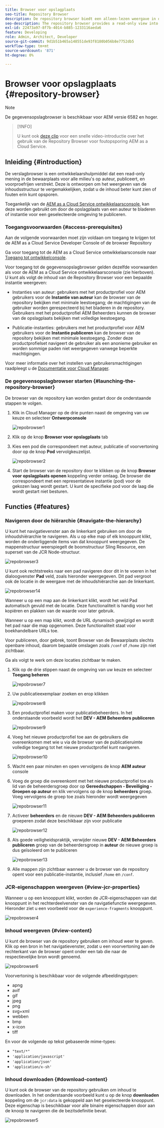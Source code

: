 ```yaml
---
title: Browser voor opslagplaats
seo-title: Repository Browser
description: De repository browser biedt een alleen-lezen weergave in de repository voor alle omgevingen op auteur-, publicatie- en voorvertoningslagen.
seo-description: The repository browser provides a read-only view into the repository for all environments on author, publish, and preview tiers.
exl-id: 22473a97-8f7b-4014-b885-1233116aeda6
feature: Developing
role: Admin, Architect, Developer
source-git-commit: 9d1b51b465a148551de93f8180b056b8e7752db5
workflow-type: tm+mt
source-wordcount: '871'
ht-degree: 0%

---
```


# Browser voor opslagplaats {#repository-browser}

>[!NOTE]
>
>De gegevensopslagbrowser is beschikbaar voor AEM versie 6582 en hoger.

>[!INFO]
>
>U kunt ook [deze clip](https://experienceleague.adobe.com/docs/experience-manager-learn/cloud-service/debugging/debugging-aem-as-a-cloud-service/repository-browser.html) voor een snelle video-introductie over het gebruik van de Repository Browser voor foutopsporing AEM as a Cloud Service.

## Inleiding {#introduction}

De verslagbrowser is een ontwikkelaarshulpmiddel dat een read-only mening in de bewaarplaats voor alle milieu&#39;s op auteur, publiceert, en voorproefrijen verstrekt. Deze is ontworpen om het weergeven van de inhoudsstructuur te vergemakkelijken, zodat u de inhoud beter kunt zien of fouten erin kunt opsporen.

Toegankelijk van de [AEM as a Cloud Service ontwikkelaarsconsole](/help/implementing/developing/introduction/development-guidelines.md#crxde-lite-and-developer-console), kan deze worden gebruikt om door de opslagplaats van een auteur te bladeren of instantie voor een geselecteerde omgeving te publiceren.

### Toegangsvoorwaarden {#access-prerequisites}

Aan de volgende voorwaarden moet zijn voldaan om toegang te krijgen tot de AEM as a Cloud Service Developer Console of de browser Repository

Ga voor toegang tot de AEM as a Cloud Service ontwikkelaarsconsole naar [Toegang tot ontwikkelconsole](https://experienceleague.adobe.com/en/docs/experience-manager-learn/cloud-service/debugging/debugging-aem-as-a-cloud-service/developer-console#developer-console-access).

Voor toegang tot de gegevensopslagbrowser gelden dezelfde voorwaarden als voor de AEM as a Cloud Service ontwikkelaarsconsole (zie hierboven). U kunt als volgt de inhoud van de Repository Browser voor een bepaalde instantie weergeven:

* Instanties van auteur: gebruikers met het productprofiel voor AEM gebruikers voor de **Instantie van auteur** kan de browser van de repository bekijken met minimale leestoegang; de machtigingen van de gebruiker worden gerespecteerd bij het bladeren in de repository. Gebruikers met het productprofiel AEM Beheerders kunnen de browser van de opslagplaats bekijken met volledige leestoegang.

* Publicatie-instanties: gebruikers met het productprofiel voor AEM gebruikers voor de **Instantie publiceren** kan de browser van de repository bekijken met minimale leestoegang. Zonder deze productprofielset navigeert de gebruiker als een anonieme gebruiker en worden sommige paden niet weergegeven vanwege beperkte machtigingen.

Voor meer informatie over het instellen van gebruikersmachtigingen raadpleegt u de [Documentatie voor Cloud Manager](https://experienceleague.adobe.com/docs/experience-manager-cloud-manager/content/requirements/users-and-roles.html).

### De gegevensopslagbrowser starten {#launching-the-repository-browser}

De browser van de repository kan worden gestart door de onderstaande stappen te volgen.

1. Klik in Cloud Manager op de drie punten naast de omgeving van uw keuze en selecteer **Ontwerpconsole**

   ![repobrowser1](/help/implementing/developing/tools/assets/repobrowser1.png)

1. Klik op de knop **Browser voor opslagplaats** tab
1. Kies een pod die correspondeert met auteur, publicatie of voorvertoning door op de knop **Pod** vervolgkeuzelijst.

   ![repobrowser2](/help/implementing/developing/tools/assets/repobrowser2.png)

1. Start de browser van de repository door te klikken op de knop **Browser voor opslagplaats openen** koppeling verder omlaag. De browser die correspondeert met een representatieve instantie (pod) voor de gekozen laag wordt gestart. U kunt de specifieke pod voor de laag die wordt gestart niet besturen.

## Functies {#features}

### Navigeren door de hiërarchie {#navigate-the-hierarchy}

U kunt het navigatievenster aan de linkerkant gebruiken om door de inhoudshiërarchie te navigeren. Als u op elke map of elk knooppunt klikt, worden de onderliggende items van dat knooppunt weergegeven. De mappenstructuur weerspiegelt de boomstructuur Sling Resource, een superset van de JCR Node-structuur.

![repobrowser3](/help/implementing/developing/tools/assets/repobrowser3.png)

U kunt ook rechtstreeks naar een pad navigeren door dit in te voeren in het dialoogvenster **Pad** veld, zoals hieronder weergegeven. Dit pad vergroot ook de locatie in de weergave met de inhoudshiërarchie aan de linkerkant.

![repobrowser14](/help/implementing/developing/tools/assets/repobrowser14.png)

Wanneer u op een map aan de linkerkant klikt, wordt het veld Pad automatisch gevuld met de locatie. Deze functionaliteit is handig voor het kopiëren en plakken van de waarde voor later gebruik.

Wanneer u op een map klikt, wordt de URL dynamisch gewijzigd en wordt het pad naar die map opgenomen. Deze functionaliteit staat voor boekhandelbare URLs toe.

Voor publiceren, door gebrek, toont Browser van de Bewaarplaats slechts openbare inhoud, daarom bepaalde omslagen zoals `/conf` of `/home` zijn niet zichtbaar.

Ga als volgt te werk om deze locaties zichtbaar te maken.

1. Klik op de drie stippen naast de omgeving van uw keuze en selecteer **Toegang beheren**

   ![repobrowser7](/help/implementing/developing/tools/assets/repobrowser7.png)

1. Uw publicatieexemplaar zoeken en erop klikken

   ![repobrowser8](/help/implementing/developing/tools/assets/repobrowser8.png)

1. Een productprofiel maken voor publicatiebeheerders. In het onderstaande voorbeeld wordt het **DEV - AEM Beheerders publiceren**

   ![repobrowser9](/help/implementing/developing/tools/assets/repobrowser9.png)

1. Voeg het nieuwe productprofiel toe aan de gebruikers die overeenkomen met wie u via de browser van de publicatieruimte volledige toegang tot het nieuwe productprofiel kunt navigeren.

   ![repobrowser10](/help/implementing/developing/tools/assets/repobrowser10.png)

1. Wacht een paar minuten en open vervolgens de knop **AEM auteur** console
1. Voeg de groep die overeenkomt met het nieuwe productprofiel toe als lid van de beheerdersgroep door op **Gereedschappen - Beveiliging - Groepen op auteur** en klik vervolgens op de knop **beheerders** groep. Voeg vervolgens de groep toe zoals hieronder wordt weergegeven

   ![repobrowser11](/help/implementing/developing/tools/assets/repobrowser11.png)

1. Activeer **beheerders** en de nieuwe **DEV - AEM Beheerders publiceren** groeperen zodat deze beschikbaar zijn voor publicatie

   ![repobrowser12](/help/implementing/developing/tools/assets/repobrowser12.png)

1. Als goede veiligheidspraktijk, verwijder nieuwe **DEV - AEM Beheerders publiceren** groep van de beheerdersgroep in **auteur** de nieuwe groep is dus geïsoleerd om te publiceren

   ![repobrowser13](/help/implementing/developing/tools/assets/repobrowser13.png)

1. Alle mappen zijn zichtbaar wanneer u de browser van de repository opent voor een publicatie-instantie, inclusief `/home` en `/conf`.

### JCR-eigenschappen weergeven {#view-jcr-properties}

Wanneer u op een knooppunt klikt, worden de JCR-eigenschappen van dat knooppunt in het rechterdeelvenster van de navigatiefunctie weergegeven. Hieronder ziet u een voorbeeld voor de `experience-fragments` knooppunt.

![repobrowser4](/help/implementing/developing/tools/assets/repobrowser41.png)

### Inhoud weergeven {#view-content}

U kunt de browser van de repository gebruiken om inhoud weer te geven. Klik op een bron in het navigatievenster, zodat u een voorvertoning aan de rechterkant van de browser opent onder een tab die naar de respectievelijke bron wordt genoemd.

![repobrowser6](/help/implementing/developing/tools/assets/repobrowser61.png)

Voorvertoning is beschikbaar voor de volgende afbeeldingstypen:

* apng
* avif
* gif
* jpeg
* png
* svg+xml
* webben
* bmp
* x-icon
* tiff

En voor de volgende op tekst gebaseerde mime-types:

* `"text/*"`
* `'application/javascript'`
* `'application/json'`
* `'application/x-sh'`

### Inhoud downloaden {#download-content}

U kunt ook de browser van de repository gebruiken om inhoud te downloaden. In het onderstaande voorbeeld kunt u op de knop **downloaden** koppeling om de `jcr:data` is gekoppeld aan het geselecteerde knooppunt. Deze eigenschap is beschikbaar voor alle binaire eigenschappen door aan de knoop te navigeren die de bezitsdefinitie bevat.

![repobrowser5](/help/implementing/developing/tools/assets/repobrowser52.png)
